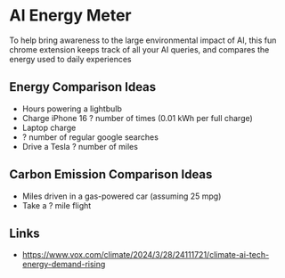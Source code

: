 # AI Energy Meter
To help bring awareness to the large environmental impact of AI, this fun chrome extension keeps track of all your AI queries, and compares the energy used to daily experiences



## Energy Comparison Ideas
- Hours powering a lightbulb
- Charge iPhone 16 ? number of times (0.01 kWh per full charge)
- Laptop charge
- ? number of regular google searches
- Drive a Tesla ? number of miles

## Carbon Emission Comparison Ideas
- Miles driven in a gas-powered car (assuming 25 mpg)
- Take a ? mile flight

## Links
- https://www.vox.com/climate/2024/3/28/24111721/climate-ai-tech-energy-demand-rising 



